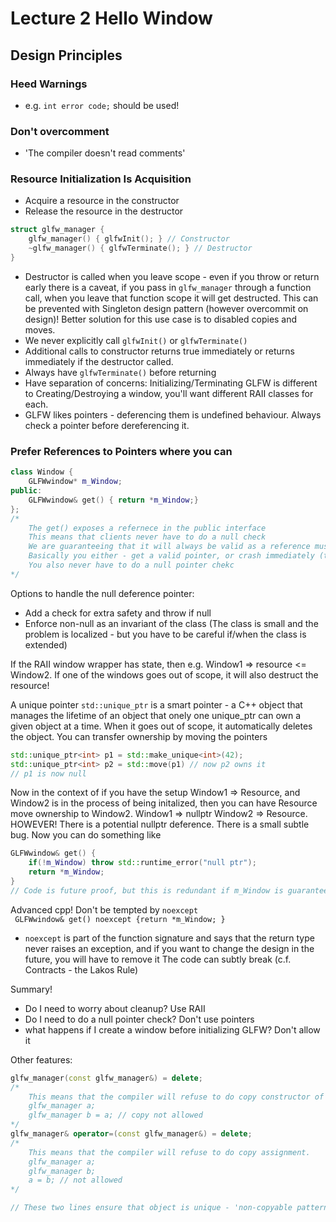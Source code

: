 # Lecture 2 Hello Window

## Design Principles

### Heed Warnings
- e.g. `int error code;` should be used!

### Don't overcomment
- 'The compiler doesn't read comments'

### Resource Initialization Is Acquisition
- Acquire a resource in the constructor
- Release the resource in the destructor
``` cpp
struct glfw_manager {
    glfw_manager() { glfwInit(); } // Constructor 
    ~glfw_manager() { glfwTerminate(); } // Destructor
}
```
- Destructor is called when you leave scope - even if you throw or return early there is a caveat, if you pass in `glfw_manager` through a function call, when you leave that function scope it will get destructed. This can be prevented with Singleton design pattern (however overcommit on design)! Better solution for this use case is to disabled copies and moves.
- We never explicitly call `glfwInit()` or `glfwTerminate()`
- Additional calls to constructor returns true immediately or returns immediately if the destructor called.
- Always have `glfwTerminate()` before returning
- Have separation of concerns: Initializing/Terminating GLFW is different to Creating/Destroying a window, you'll want different RAII classes for each.
- GLFW likes pointers - deferencing them is undefined behaviour. Always check a pointer before dereferencing it.

### Prefer References to Pointers where you can
``` cpp
class Window {
    GLFWwindow* m_Window;
public:
    GLFWwindow& get() { return *m_Window;}
};
/*
    The get() exposes a refernece in the public interface
    This means that clients never have to do a null check
    We are guaranteeing that it will always be valid as a reference must never be null as it dereferences the pointer immediately.
    Basically you either - get a valid pointer, or crash immediately (then you know it's because of the deference and not somewhere else down the line)
    You also never have to do a null pointer chekc
*/
```
Options to handle the null deference pointer:
- Add a check for extra safety and throw if null
- Enforce non-null as an invariant of the class (The class is small and the problem is localized - but you have to be careful if/when the class is extended)

If the RAII window wrapper has state, then e.g. Window1 => resource <= Window2. If one of the windows goes out of scope, it will also destruct the resource!

A unique pointer `std::unique_ptr` is a smart pointer - a C++ object that manages the lifetime of an object that onely one unique_ptr can own a given object at a time. When it goes out of scope, it automatically deletes the object. You can transfer ownership by moving the pointers
``` cpp
std::unique_ptr<int> p1 = std::make_unique<int>(42);
std::unique_ptr<int> p2 = std::move(p1) // now p2 owns it
// p1 is now null
``` 

Now in the context of if you have the setup Window1 => Resource, and Window2 is in the process of being initalized, then you can have Resource move ownership to Window2. Window1 => nullptr Window2 => Resource.
HOWEVER! There is a potential nullptr deference. There is a small subtle bug.
Now you can do something like
``` cpp
GLFWwindow& get() {
    if(!m_Window) throw std::runtime_error("null ptr");
    return *m_Window;
}
// Code is future proof, but this is redundant if m_Window is guaranteed to be non null, and it's cheap and this is not performance critical code
```
Advanced cpp! Don't be tempted by `noexcept`  
` GLFWwindow& get() noexcept {return *m_Window; }`
- `noexcept` is part of the function signature and says that the return type never raises an exception, and if you want to change the design in the future, you will have to remove it
The code can subtly break (c.f. Contracts - the Lakos Rule)


Summary!
- Do I need to worry about cleanup? Use RAII
- Do I need to do a null pointer check? Don't use pointers
- what happens if I create a window before initializing GLFW? Don't allow it


Other features:
```cpp
glfw_manager(const glfw_manager&) = delete;
/*
    This means that the compiler will refuse to do copy constructor of the class - feature of c++11
    glfw_manager a;
    glfw_manager b = a; // copy not allowed
*/
glfw_manager& operator=(const glfw_manager&) = delete;
/*
    This means that the compiler will refuse to do copy assignment.
    glfw_manager a;
    glfw_manager b;
    a = b; // not allowed
*/

// These two lines ensure that object is unique - 'non-copyable pattern' - this is what std::unique_ptr does internally
```
